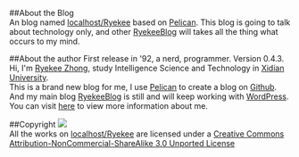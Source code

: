 ##About the Blog  
An blog named [localhost/Ryekee](http://blog.ryekee.com) based on [Pelican](http://blog.getpelican.com). This blog is going to talk about technology only, and other [RyekeeBlog](http://ryekee.com) will takes all the thing what occurs to my mind.

##About the author
First release in '92, a nerd, programmer. Version 0.4.3.   
Hi, I'm [Ryekee Zhong](http://aboutme.ryekee.com), study Intelligence Science and Technology in [Xidian University](http://www.xidian.edu.cn).    
This is a brand new blog for me, I use [Pelican](http://www.pelican.com) to create a blog on [Github](http://github.ryekee.com). And my main blog [RyekeeBlog](http://ryekee.com) is still and will keep working with [WordPress](http://wordpress.org).   
You can visit [here](http://ryekee.com/aboutme) to view more information about me.   

##Copyright
![](http://i.creativecommons.org/l/by-nc-sa/3.0/88x31.png)   
All the works on [localhost/Ryekee](http://blog.ryekee.com) are licensed under a [Creative Commons Attribution-NonCommercial-ShareAlike 3.0 Unported License](http://creativecommons.org/licenses/by-nc-sa/3.0/deed.en_US)    